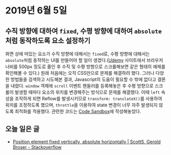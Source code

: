 # 2019년 6월 5일

## 수직 방향에 대하여 `fixed`, 수평 방향에 대하여 `absolute`처럼 동작하도록 요소 설정하기

화면 상에 떠있는 요소가 수직 방향에 대해서는 `fixed`로, 수평 방향에 대해서는 `absolute`처럼 동작하는 UI를 만들어야 할 일이 생겼다.([Udemy](https://www.udemy.com/korean-an-antire-mba-in-1-course/) 사이트에서 브라우저 너비를 500px 정도로 줄인 후 수직 및 수평 방향으로 스크롤해보면 같은 형태의 예제를 확인해볼 수 있다.) 원래 처음에는 오직 CSS만으로 문제를 해결하려 했다. 그러나 다양한 방법들을 검색하고 시도해본 결과, Javascript의 도움이 필요할 수 밖에 없다고 결론을 내렸다. `window` 객체에 `scroll` 이벤트 핸들러를 등록해놓은 후 수평 방향으로 스크롤이 발생할 때마다 요소의 위치를 변경해주는 방식으로 문제를 해결했다. 이때 `left` 속성을 조작하게 되면 Reflow를 발생시키므로 `transform: translateX()`를 사용하여 위치를 조정하도록 했으며, `throttle`을 이용하여 state 변경이 너무 자주 발생되지 않도록 최적화를 적용했다. 관련한 코드는 [Code Sandbox](https://codesandbox.io/s/fixed-absolute-element-5v954)에 작성해놓았다.

## 오늘 일은 글

* [Position element fixed vertically, absolute horizontally | ScottS, Gerold Broser - Stackoverflow](https://stackoverflow.com/questions/3303173/position-element-fixed-vertically-absolute-horizontally)
